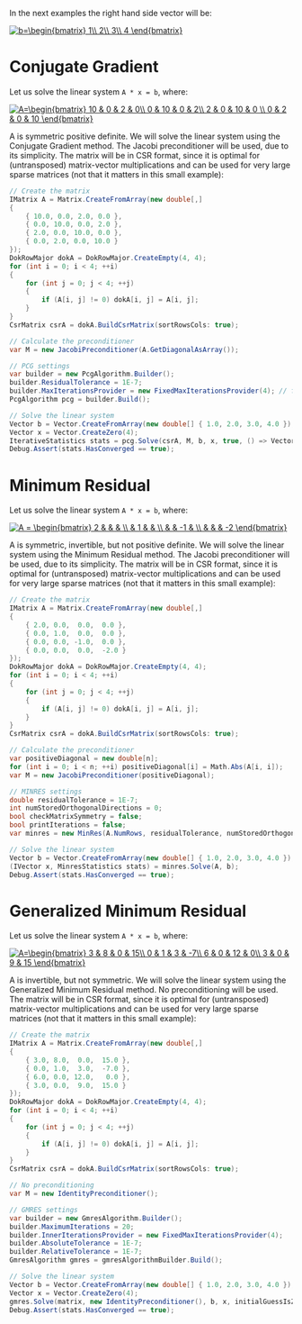 In the next examples the right hand side vector will be:

 <a href="https://www.codecogs.com/eqnedit.php?latex=b=\begin{bmatrix}&space;1\\&space;2\\&space;3\\&space;4&space;\end{bmatrix}" target="_blank"><img src="https://latex.codecogs.com/gif.latex?b=\begin{bmatrix}&space;1\\&space;2\\&space;3\\&space;4&space;\end{bmatrix}" title="b=\begin{bmatrix} 1\\ 2\\ 3\\ 4 \end{bmatrix}" /></a>

# Conjugate Gradient
Let us solve the linear system `A * x = b`, where:

<a href="https://www.codecogs.com/eqnedit.php?latex=A=\begin{bmatrix}&space;10&space;&&space;0&space;&&space;2&space;&&space;0\\&space;0&space;&&space;10&space;&&space;0&space;&&space;2\\&space;2&space;&&space;0&space;&&space;10&space;&&space;0&space;\\&space;0&space;&&space;2&space;&&space;0&space;&&space;10&space;\end{bmatrix}" target="_blank"><img src="https://latex.codecogs.com/gif.latex?A=\begin{bmatrix}&space;10&space;&&space;0&space;&&space;2&space;&&space;0\\&space;0&space;&&space;10&space;&&space;0&space;&&space;2\\&space;2&space;&&space;0&space;&&space;10&space;&&space;0&space;\\&space;0&space;&&space;2&space;&&space;0&space;&&space;10&space;\end{bmatrix}" title="A=\begin{bmatrix} 10 & 0 & 2 & 0\\ 0 & 10 & 0 & 2\\ 2 & 0 & 10 & 0 \\ 0 & 2 & 0 & 10 \end{bmatrix}" /></a>   

A is symmetric positive definite. We will solve the linear system using the Conjugate Gradient method. The Jacobi preconditioner will be used, due to its simplicity. The matrix will be in CSR format, since it is optimal for (untransposed) matrix-vector multiplications and can be used for very large sparse matrices (not that it matters in this small example):

```csharp
// Create the matrix
IMatrix A = Matrix.CreateFromArray(new double[,] 
{
    { 10.0, 0.0, 2.0, 0.0 },
    { 0.0, 10.0, 0.0, 2.0 },
    { 2.0, 0.0, 10.0, 0.0 },
    { 0.0, 2.0, 0.0, 10.0 }
});
DokRowMajor dokA = DokRowMajor.CreateEmpty(4, 4);
for (int i = 0; i < 4; ++i)
{
    for (int j = 0; j < 4; ++j)
    {
        if (A[i, j] != 0) dokA[i, j] = A[i, j];
    }
}
CsrMatrix csrA = dokA.BuildCsrMatrix(sortRowsCols: true);

// Calculate the preconditioner
var M = new JacobiPreconditioner(A.GetDiagonalAsArray());

// PCG settings
var builder = new PcgAlgorithm.Builder();
builder.ResidualTolerance = 1E-7;
builder.MaxIterationsProvider = new FixedMaxIterationsProvider(4); // for a 4x4 matrix no more than 4 iterations should be required. Even 4 are too many. 
PcgAlgorithm pcg = builder.Build();

// Solve the linear system
Vector b = Vector.CreateFromArray(new double[] { 1.0, 2.0, 3.0, 4.0 });
Vector x = Vector.CreateZero(4);
IterativeStatistics stats = pcg.Solve(csrA, M, b, x, true, () => Vector.CreateZero(b.Length));
Debug.Assert(stats.HasConverged == true);
```

# Minimum Residual
Let us solve the linear system `A * x = b`, where:

<a href="https://www.codecogs.com/eqnedit.php?latex=A&space;=&space;\begin{bmatrix}&space;2&space;&&space;&&space;&&space;\\&space;&&space;1&space;&&space;&&space;\\&space;&&space;&&space;-1&space;&&space;\\&space;&&space;&&space;&&space;-2&space;\end{bmatrix}" target="_blank"><img src="https://latex.codecogs.com/gif.latex?A&space;=&space;\begin{bmatrix}&space;2&space;&&space;&&space;&&space;\\&space;&&space;1&space;&&space;&&space;\\&space;&&space;&&space;-1&space;&&space;\\&space;&&space;&&space;&&space;-2&space;\end{bmatrix}" title="A = \begin{bmatrix} 2 & & & \\ & 1 & & \\ & & -1 & \\ & & & -2 \end{bmatrix}" /></a>  

A is symmetric, invertible, but not positive definite. We will solve the linear system using the Minimum Residual method. The Jacobi preconditioner will be used, due to its simplicity. The matrix will be in CSR format, since it is optimal for (untransposed) matrix-vector multiplications and can be used for very large sparse matrices (not that it matters in this small example):

```csharp
// Create the matrix
IMatrix A = Matrix.CreateFromArray(new double[,] 
{
    { 2.0, 0.0,  0.0,  0.0 },
    { 0.0, 1.0,  0.0,  0.0 },
    { 0.0, 0.0, -1.0,  0.0 },
    { 0.0, 0.0,  0.0,  -2.0 }
});
DokRowMajor dokA = DokRowMajor.CreateEmpty(4, 4);
for (int i = 0; i < 4; ++i)
{
    for (int j = 0; j < 4; ++j)
    {
        if (A[i, j] != 0) dokA[i, j] = A[i, j];
    }
}
CsrMatrix csrA = dokA.BuildCsrMatrix(sortRowsCols: true);

// Calculate the preconditioner
var positiveDiagonal = new double[n];
for (int i = 0; i < n; ++i) positiveDiagonal[i] = Math.Abs(A[i, i]);
var M = new JacobiPreconditioner(positiveDiagonal);

// MINRES settings
double residualTolerance = 1E-7;
int numStoredOrthogonalDirections = 0;
bool checkMatrixSymmetry = false;
bool printIterations = false;
var minres = new MinRes(A.NumRows, residualTolerance, numStoredOrthogonalDirections, checkMatrixSymmetry, printIterations);

// Solve the linear system
Vector b = Vector.CreateFromArray(new double[] { 1.0, 2.0, 3.0, 4.0 });
(IVector x, MinresStatistics stats) = minres.Solve(A, b);
Debug.Assert(stats.HasConverged == true);
```

# Generalized Minimum Residual
Let us solve the linear system `A * x = b`, where:

<a href="https://www.codecogs.com/eqnedit.php?latex=A=\begin{bmatrix}&space;3&space;&&space;8&space;&&space;0&space;&&space;15\\&space;0&space;&&space;1&space;&&space;3&space;&&space;-7\\&space;6&space;&&space;0&space;&&space;12&space;&&space;0\\&space;3&space;&&space;0&space;&&space;9&space;&&space;15&space;\end{bmatrix}" target="_blank"><img src="https://latex.codecogs.com/gif.latex?A=\begin{bmatrix}&space;3&space;&&space;8&space;&&space;0&space;&&space;15\\&space;0&space;&&space;1&space;&&space;3&space;&&space;-7\\&space;6&space;&&space;0&space;&&space;12&space;&&space;0\\&space;3&space;&&space;0&space;&&space;9&space;&&space;15&space;\end{bmatrix}" title="A=\begin{bmatrix} 3 & 8 & 0 & 15\\ 0 & 1 & 3 & -7\\ 6 & 0 & 12 & 0\\ 3 & 0 & 9 & 15 \end{bmatrix}" /></a>

A is invertible, but not symmetric. We will solve the linear system using the Generalized Minimum Residual method. No preconditioning will be used. The matrix will be in CSR format, since it is optimal for (untransposed) matrix-vector multiplications and can be used for very large sparse matrices (not that it matters in this small example):

```csharp
// Create the matrix
IMatrix A = Matrix.CreateFromArray(new double[,] 
{
    { 3.0, 8.0,  0.0,  15.0 },
    { 0.0, 1.0,  3.0,  -7.0 },
    { 6.0, 0.0, 12.0,   0.0 },
    { 3.0, 0.0,  9.0,  15.0 }
});
DokRowMajor dokA = DokRowMajor.CreateEmpty(4, 4);
for (int i = 0; i < 4; ++i)
{
    for (int j = 0; j < 4; ++j)
    {
        if (A[i, j] != 0) dokA[i, j] = A[i, j];
    }
}
CsrMatrix csrA = dokA.BuildCsrMatrix(sortRowsCols: true);

// No preconditioning
var M = new IdentityPreconditioner();

// GMRES settings
var builder = new GmresAlgorithm.Builder();
builder.MaximumIterations = 20;
builder.InnerIterationsProvider = new FixedMaxIterationsProvider(4);
builder.AbsoluteTolerance = 1E-7;
builder.RelativeTolerance = 1E-7;
GmresAlgorithm gmres = gmresAlgorithmBuilder.Build();

// Solve the linear system
Vector b = Vector.CreateFromArray(new double[] { 1.0, 2.0, 3.0, 4.0 });
Vector x = Vector.CreateZero(4);
gmres.Solve(matrix, new IdentityPreconditioner(), b, x, initialGuessIsZero: true, () => Vector.CreateZero(4));
Debug.Assert(stats.HasConverged == true);
```
